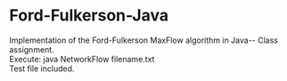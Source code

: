 # Ford-Fulkerson-Java
Implementation of the Ford-Fulkerson MaxFlow algorithm in Java-- Class assignment.   
Execute: java NetworkFlow filename.txt  
Test file included.
